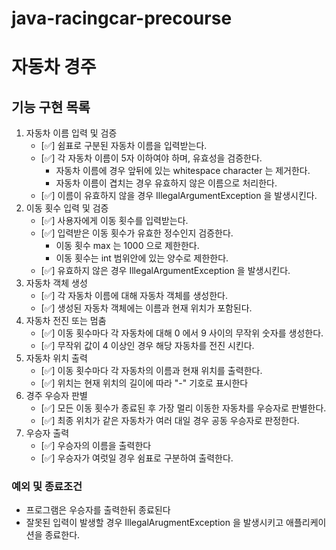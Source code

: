 # java-racingcar-precourse
# 자동차 경주
## 기능 구현 목록
1. 자동차 이름 입력 및 검증
    - [✅] 쉼표로 구분된 자동차 이름을 입력받는다.
    - [✅] 각 자동차 이름이 5자 이하여야 하며, 유효성을 검증한다.
      - 자동차 이름에 경우 앞뒤에 있는 whitespace character 는 제거한다.
      - 자동차 이름이 겹치는 경우 유효하지 않은 이름으로 처리한다.
    - [✅] 이름이 유효하지 않을 경우 IllegalArgumentException 을 발생시킨다.
2. 이동 횟수 입력 및 검증
    - [✅] 사용자에게 이동 횟수를 입력받는다.
    - [✅] 입력받은 이동 횟수가 유효한 정수인지 검증한다.
      - 이동 횟수 max 는 1000 으로 제한한다.
      - 이동 횟수는 int 범위안에 있는 양수로 제한한다.
    - [✅] 유효하지 않은 경우 IllegalArgumentException 을 발생시킨다.
3. 자동차 객체 생성
   - [✅] 각 자동차 이름에 대해 자동차 객체를 생성한다.
   - [✅] 생성된 자동차 객체에는 이름과 현재 위치가 포함된다.
4. 자동차 전진 또는 멈춤
   - [✅] 이동 횟수마다 각 자동차에 대해 0 에서 9 사이의 무작위 숫자를 생성한다.
   - [✅] 무작위 값이 4 이상인 경우 해당 자동차를 전진 시킨다.
5. 자동차 위치 출력
   - [✅] 이동 횟수마다 각 자동차의 이름과 현재 위치를 출력한다.
   - [✅] 위치는 현재 위치의 길이에 따라 "-" 기호로 표시한다
6. 경주 우승자 판별
   - [✅] 모든 이동 횟수가 종료된 후 가장 멀리 이동한 자동차를 우승자로 판별한다.
   - [✅] 최종 위치가 같은 자동차가 여러 대일 경우 공동 우승자로 판정한다.
7. 우승자 출력
   - [✅] 우승자의 이름을 출력한다
   - [✅] 우승자가 여럿일 경우 쉼표로 구분하여 출력한다.

### 예외 및 종료조건
- 프로그램은 우승자를 출력한뒤 종료된다
- 잘못된 입력이 발생할 경우 IllegalArugmentException 을 발생시키고 애플리케이션을 종료한다.